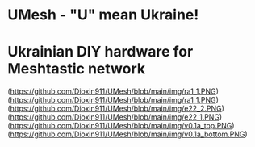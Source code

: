 # UMesh - "U" mean Ukraine!
# Ukrainian DIY hardware for Meshtastic network

(https://github.com/Dioxin911/UMesh/blob/main/img/ra1_1.PNG) (https://github.com/Dioxin911/UMesh/blob/main/img/ra1_1.PNG) 
(https://github.com/Dioxin911/UMesh/blob/main/img/e22_2.PNG) (https://github.com/Dioxin911/UMesh/blob/main/img/e22_1.PNG)
(https://github.com/Dioxin911/UMesh/blob/main/img/v0.1a_top.PNG) (https://github.com/Dioxin911/UMesh/blob/main/img/v0.1a_bottom.PNG)
